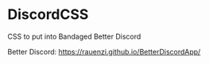 # DiscordCSS
CSS to put into Bandaged Better Discord

Better Discord:
https://rauenzi.github.io/BetterDiscordApp/
